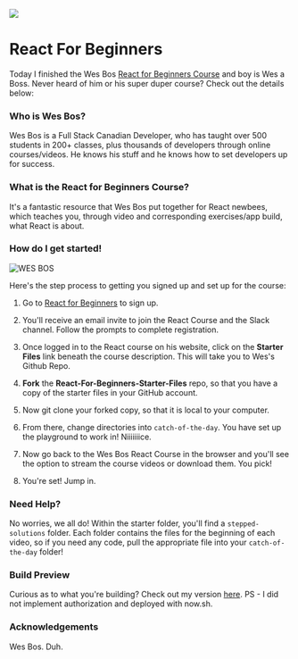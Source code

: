 ![](http://wes.io/dgAQ/content)
# React For Beginners
Today I finished the Wes Bos [React for Beginners Course](https://reactforbeginners.com/) and boy is Wes a Boss. Never heard of him or his super duper course? Check out the details below:

### Who is Wes Bos?
Wes Bos is a Full Stack Canadian Developer, who has taught over 500 students in 200+ classes, plus thousands of developers through online courses/videos. He knows his stuff and he knows how to set developers up for success.

### What is the React for Beginners Course?
It's a fantastic resource that Wes Bos put together for React newbees, which teaches you, through video and corresponding exercises/app build, what React is about.

### How do I get started!
![WES BOS](https://pragmaticstudio.com/images/blog/react-for-beginners.png)

Here's the step process to getting you signed up and set up for the course:

1. Go to <a href="https://reactforbeginners.com/">React for Beginners</a> to sign up.

2. You'll receive an email invite to join the React Course and the Slack channel. Follow the prompts to complete registration.

3. Once logged in to the React course on his website, click on the **Starter Files** link beneath the course description. This will take you to Wes's Github Repo.

4. **Fork** the **React-For-Beginners-Starter-Files** repo, so that you have a copy of the starter files in your GitHub account.

4. Now git clone your forked copy, so that it is local to your computer.

5. From there, change directories into `catch-of-the-day`. You have set up the playground to work in! Niiiiiiice.

6. Now go back to the Wes Bos React Course in the browser and you'll see the option to stream the course videos or download them. You pick!

7. You're set! Jump in.

### Need Help?
No worries, we all do! Within the starter folder, you'll find a `stepped-solutions` folder. Each folder contains the files for the beginning of each video, so if you need any code, pull the appropriate file into your `catch-of-the-day` folder!

### Build Preview
Curious as to what you're building? Check out my version <a href="https://ns-brmardsmyn.now.sh">here</a>. PS - I did not implement authorization and deployed with now.sh.

### Acknowledgements
Wes Bos. Duh.
